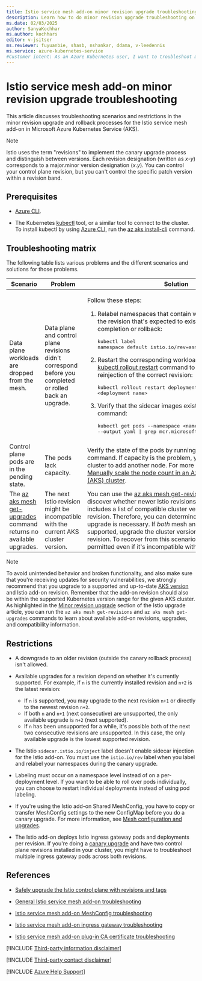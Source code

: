 ```yaml
---
title: Istio service mesh add-on minor revision upgrade troubleshooting
description: Learn how to do minor revision upgrade troubleshooting on the Istio service mesh add-on for Azure Kubernetes Service (AKS).
ms.date: 02/03/2025
author: SanyaKochhar
ms.author: kochhars
editor: v-jsitser
ms.reviewer: fuyuanbie, shasb, nshankar, ddama, v-leedennis
ms.service: azure-kubernetes-service
#Customer intent: As an Azure Kubernetes user, I want to troubleshoot minor revision upgrades of the Istio add-on so that I can use the Istio service mesh successfully.
---
```

# Istio service mesh add-on minor revision upgrade troubleshooting

This article discusses troubleshooting scenarios and restrictions in the minor revision upgrade and rollback processes for the Istio service mesh add-on in Microsoft Azure Kubernetes Service (AKS).

> [!NOTE]
> Istio uses the term "revisions" to implement the canary upgrade process and distinguish between versions. Each revision designation (written as *x*-*y*) corresponds to a major.minor version designation (*x*.*y*). You can control your control plane revision, but you can't control the specific patch version within a revision band.

## Prerequisites

- [Azure CLI](/cli/azure/install-azure-cli).

- The Kubernetes [kubectl](https://kubernetes.io/docs/reference/kubectl/overview/) tool, or a similar tool to connect to the cluster. To install kubectl by using [Azure CLI](/cli/azure/install-azure-cli), run the [az aks install-cli](/cli/azure/aks#az-aks-install-cli) command.

## Troubleshooting matrix

The following table lists various problems and the different scenarios and solutions for those problems.

| Scenario | Problem | Solution |
|--|--|--|
| Data plane workloads are dropped from the mesh. | Data plane and control plane revisions didn't correspond before you completed or rolled back an upgrade. | <p>Follow these steps:</p><ol> <li><p>Relabel namespaces that contain workloads by specifying the revision that's expected to exist after the upgrade completion or rollback:</p><pre>kubectl label namespace default istio.io/rev=asm-x-y --overwrite</pre></li> <li><p>Restart the corresponding workload deployments using the [kubectl rollout restart](https://kubernetes.io/docs/reference/kubectl/generated/kubectl_rollout/kubectl_rollout_restart/) command to trigger sidecar reinjection of the correct revision:</p><pre>kubectl rollout restart deployment \<deployment name></pre></li> <li><p>Verify that the sidecar images exist using the [kubectl get](https://kubernetes.io/docs/reference/kubectl/generated/kubectl_get/) command:</p><pre>kubectl get pods --namespace \<namespace> --output yaml \| grep mcr.microsoft.com/oss/istio/proxyv2:</pre></li> </ol> |
| Control plane pods are in the pending state. | The pods lack capacity. | Verify the state of the pods by running the [kubectl describe](https://kubernetes.io/docs/reference/kubectl/generated/kubectl_describe/) command. If capacity is the problem, you can scale up your cluster to add another node. For more information, see [Manually scale the node count in an Azure Kubernetes Service (AKS) cluster](/azure/aks/scale-cluster). |
| The [az aks mesh get-upgrades](/cli/azure/aks/mesh#az-aks-mesh-get-upgrades) command returns no available upgrades. | The next Istio revision might be incompatible with the current AKS cluster version. | You can use the [az aks mesh get-revisions](/cli/azure/aks/mesh#az-aks-mesh-get-revisions) command to discover whether newer Istio revisions exist. The output includes a list of compatible cluster versions for each Istio revision. Therefore, you can determine whether a cluster upgrade is necessary. If _both_ mesh and cluster are no longer supported, upgrade the cluster version first, then the mesh revision. To recover from this scenario, a cluster upgrade is permitted even if it's incompatible with the mesh revision. |


> [!NOTE]
> To avoid unintended behavior and broken functionality, and also make sure that you're receiving updates for security vulnerabilities, we strongly recommend that you upgrade to a supported and up-to-date [AKS version](/azure/aks/supported-kubernetes-versions) and Istio add-on revision. Remember that the add-on revision should also be within the supported Kubernetes version range for the given AKS cluster. As highlighted in the [Minor revision upgrade](/azure/aks/istio-upgrade#minor-revision-upgrade) section of the Istio upgrade article, you can run the `az aks mesh get-revisions` and `az aks mesh get-upgrades` commands to learn about available add-on revisions, upgrades, and compatibility information.

## Restrictions

- A downgrade to an older revision (outside the canary rollback process) isn't allowed.

- Available upgrades for a revision depend on whether it's currently supported. For example, if `n` is the currently installed revision and `n+2` is the latest revision:
  - If `n` is supported, you may upgrade to the next revision `n+1` or directly to the newest revision `n+2`.
  - If both `n` and `n+1` (next consecutive) are unsupported, the only available upgrade is `n+2` (next supported).
  - If `n` has been unsupported for a while, it's possible both of the next two consecutive revisions are unsupported. In this case, the only available upgrade is the lowest supported revision.

- The Istio `sidecar.istio.io/inject` label doesn't enable sidecar injection for the Istio add-on. You must use the `istio.io/rev` label when you label and relabel your namespaces during the canary upgrade.

- Labeling must occur on a namespace level instead of on a per-deployment level. If you want to be able to roll over pods individually, you can choose to restart individual deployments instead of using pod labeling.

- If you're using the Istio add-on Shared MeshConfig, you have to copy or transfer MeshConfig settings to the new ConfigMap before you do a canary upgrade. For more information, see [Mesh configuration and upgrades](/azure/aks/istio-meshconfig#mesh-configuration-and-upgrades).

- The Istio add-on deploys Istio ingress gateway pods and deployments per revision. If you're doing a [canary upgrade](https://istio.io/latest/docs/setup/upgrade/canary/) and have two control plane revisions installed in your cluster, you might have to troubleshoot multiple ingress gateway pods across both revisions.

## References

- [Safely upgrade the Istio control plane with revisions and tags](https://istio.io/v1.16/blog/2021/revision-tags/)

- [General Istio service mesh add-on troubleshooting](istio-add-on-general-troubleshooting.md)

- [Istio service mesh add-on MeshConfig troubleshooting](istio-add-on-meshconfig.md)

- [Istio service mesh add-on ingress gateway troubleshooting](istio-add-on-ingress-gateway.md)

- [Istio service mesh add-on plug-in CA certificate troubleshooting](istio-add-on-plug-in-ca-certificate.md)

[!INCLUDE [Third-party information disclaimer](../../../includes/third-party-disclaimer.md)]

[!INCLUDE [Third-party contact disclaimer](../../../includes/third-party-contact-disclaimer.md)]

[!INCLUDE [Azure Help Support](../../../includes/azure-help-support.md)]
